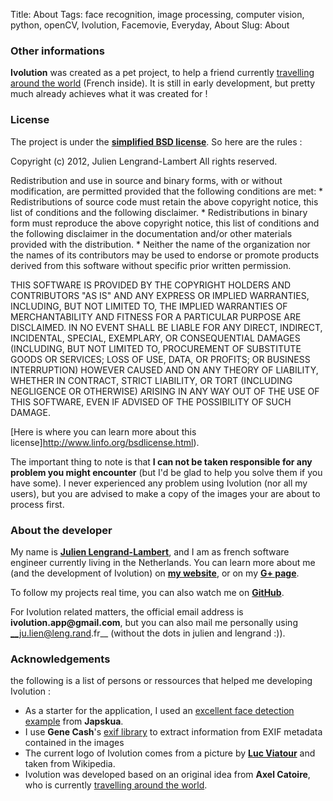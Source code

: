 Title: About
Tags: face recognition, image processing, computer vision, python, openCV, Ivolution, Facemovie, Everyday, About
Slug: About

### Other informations

__Ivolution__ was created as a pet project, to help a friend currently [travelling around the world](http://ungrandtour.blogspot.nl/) (French inside).
It is still in early development, but pretty much already achieves what it was created for !

### License

The project is under the __[simplified BSD license](http://www.linfo.org/bsdlicense.html)__. So here are the rules :

Copyright (c) 2012, Julien Lengrand-Lambert
All rights reserved.

Redistribution and use in source and binary forms, with or without
modification, are permitted provided that the following conditions are met:
    * Redistributions of source code must retain the above copyright
      notice, this list of conditions and the following disclaimer.
    * Redistributions in binary form must reproduce the above copyright
      notice, this list of conditions and the following disclaimer in the
      documentation and/or other materials provided with the distribution.
    * Neither the name of the organization nor the
      names of its contributors may be used to endorse or promote products
      derived from this software without specific prior written permission.

THIS SOFTWARE IS PROVIDED BY THE COPYRIGHT HOLDERS AND CONTRIBUTORS "AS IS" AND
ANY EXPRESS OR IMPLIED WARRANTIES, INCLUDING, BUT NOT LIMITED TO, THE IMPLIED
WARRANTIES OF MERCHANTABILITY AND FITNESS FOR A PARTICULAR PURPOSE ARE
DISCLAIMED. IN NO EVENT SHALL <COPYRIGHT HOLDER> BE LIABLE FOR ANY
DIRECT, INDIRECT, INCIDENTAL, SPECIAL, EXEMPLARY, OR CONSEQUENTIAL DAMAGES
(INCLUDING, BUT NOT LIMITED TO, PROCUREMENT OF SUBSTITUTE GOODS OR SERVICES;
LOSS OF USE, DATA, OR PROFITS; OR BUSINESS INTERRUPTION) HOWEVER CAUSED AND
ON ANY THEORY OF LIABILITY, WHETHER IN CONTRACT, STRICT LIABILITY, OR TORT
(INCLUDING NEGLIGENCE OR OTHERWISE) ARISING IN ANY WAY OUT OF THE USE OF THIS
SOFTWARE, EVEN IF ADVISED OF THE POSSIBILITY OF SUCH DAMAGE.

[Here is where you can learn more about this license]http://www.linfo.org/bsdlicense.html).

The important thing to note is that __I can not be taken responsible for any problem you might encounter__ (but I'd be glad to help you solve them if you have some).
I never experienced any problem using Ivolution (nor all my users), but you are advised to make a copy of the images your are about to process first.

### About the developer

My name is __[Julien Lengrand-Lambert](https://plus.google.com/u/0/107343304730454368817)__, and I am as french software engineer currently living in the Netherlands.
You can learn more about me (and the development of Ivolution) on __[my website](http://www.lengrand.fr)__, or on my __[G+ page](https://plus.google.com/u/0/107343304730454368817)__.

To follow my projects real time, you can also watch me on __[GitHub](https://github.com/jlengrand)__.

For Ivolution related matters, the official email address is __ivolution.app@gmail.com__, but you can also mail me personally using __ju.lien@leng.rand.fr__ (without the dots in julien and lengrand :)).


### Acknowledgements

the following is a list of persons or ressources that helped me developing Ivolution :

- As a starter for the application, I used an [excellent face detection example](http://japskua.wordpress.com/2010/08/04/detecting-eyes-with-python-opencv/) from __Japskua__.
- I use __Gene Cash__'s [exif library](http://sourceforge.net/projects/exif-py/) to extract information from EXIF metadata contained in the images
- The current logo of Ivolution comes from a picture by __[Luc Viatour](http://www.Lucnix.be)__ and taken from Wikipedia.
- Ivolution was developed based on an original idea from __Axel Catoire__, who is currently [travelling around the world](http://ungrandtour.blogspot.com/).
